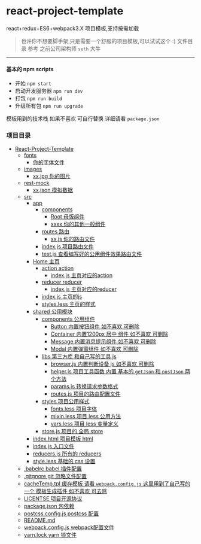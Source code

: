# react-project-template
react+redux+ES6+webpack3.X 项目模板,支持按需加载

> 也许你不想要脚手架,只是需要一个舒服的项目模板,可以试试这个 :)
> 文件目录 参考 之前公司架构师 `seth` 大牛

---

#### 基本的 npm scripts

- 开始 `npm start`
- 启动开发服务器 `npm run dev`
- 打包 `npm run build`
- 升级所有包 `npm run upgrade`

模板用到的技术栈 如果不喜欢 可自行替换 详细请看 `package.json`


### 项目目录

<!-- TOC -->

- [React-Project-Template](#react-project-template)
    - [fonts](#fonts)
        - [你的字体文件](#你的字体文件)
    - [images](#images)
        - [xx.jpg 你的图片](#xxjpg-你的图片)
    - [rest-mock](#rest-mock)
        - [xx.json 模拟数据](#xxjson-模拟数据)
    - [src](#src)
        - [app](#app)
            - [components](#components)
                - [Root     母版组件](#root-----母版组件)
                - [xxxx     你的其他一般组件](#xxxx-----你的其他一般组件)
            - [routes            路由](#routes------------路由)
                - [xx.js            你的路由文件](#xxjs------------你的路由文件)
            - [index.js          项目路由文件](#indexjs----------项目路由文件)
            - [test.js           查看编写好的公用组件效果路由文件](#testjs-----------查看编写好的公用组件效果路由文件)
        - [Home               主页](#home---------------主页)
            - [action            action](#action------------action)
                - [index.js         主页对应的action](#indexjs---------主页对应的action)
            - [reducer           reducer](#reducer-----------reducer)
                - [index.js         主页对应的reducer](#indexjs---------主页对应的reducer)
            - [index.js          主页的js](#indexjs----------主页的js)
            - [styles.less       主页的样式](#stylesless-------主页的样式)
        - [shared             公用模块](#shared-------------公用模块)
            - [components        公用组件](#components--------公用组件)
                - [Button           内置按钮组件 如不喜欢 可删除](#button-----------内置按钮组件-如不喜欢-可删除)
                - [Container        内置1200px 居中 组件 如不喜欢 可删除](#container--------内置1200px-居中-组件-如不喜欢-可删除)
                - [Message          内置消息提示组件 如不喜欢  可删除](#message----------内置消息提示组件-如不喜欢--可删除)
                - [Modal            内置弹窗组件 如不喜欢 可删除](#modal------------内置弹窗组件-如不喜欢-可删除)
            - [libs              第三方库 和自己写的工具 js](#libs--------------第三方库-和自己写的工具-js)
                - [browser.js       内置判断设备 js 如不喜欢 可删除](#browserjs-------内置判断设备-js-如不喜欢-可删除)
                - [helper.js        项目工具函数 内置 基本的 `getJson` 和 `postJson` 两个方法](#helperjs--------项目工具函数-内置-基本的-getjson-和-postjson-两个方法)
                - [params.js        转换请求参数格式](#paramsjs--------转换请求参数格式)
                - [routes.js        项目的路由配置文件](#routesjs--------项目的路由配置文件)
            - [styles            项目公用样式](#styles------------项目公用样式)
                - [fonts.less       项目字体](#fontsless-------项目字体)
                - [mixin.less       项目 less 公用方法](#mixinless-------项目-less-公用方法)
                - [vars.less        项目 less 变量定义](#varsless--------项目-less-变量定义)
            - [store.js          项目的 全局 store](#storejs----------项目的-全局-store)
        - [index.html         项目模板 html](#indexhtml---------项目模板-html)
        - [index.js           入口文件](#indexjs-----------入口文件)
        - [reducers.js        所有的 reducers](#reducersjs--------所有的-reducers)
        - [style.less         基础的 css 设置](#styleless---------基础的-css-设置)
    - [.babelrc            babel 插件配置](#babelrc------------babel-插件配置)
    - [.gitgnore           git 忽略文件配置](#gitgnore-----------git-忽略文件配置)
    - [cacheTemp.tpl       缓存模板   请看 `webpack.config.js` 这里用到了自己写的一个 模板生成插件 如不喜欢 可去除](#cachetemptpl-------缓存模板---请看-webpackconfigjs-这里用到了自己写的一个-模板生成插件-如不喜欢-可去除)
    - [LICENTSE            项目开源协议](#licentse------------项目开源协议)
    - [package.json        包依赖](#packagejson--------包依赖)
    - [postcss.config.js   postcss 配置](#postcssconfigjs---postcss-配置)
    - [README.md](#readmemd)
    - [webpack.config.js   webpack配置文件](#webpackconfigjs---webpack配置文件)
    - [yarn.lock           yarn 锁文件](#yarnlock-----------yarn-锁文件)

<!-- /TOC -->
